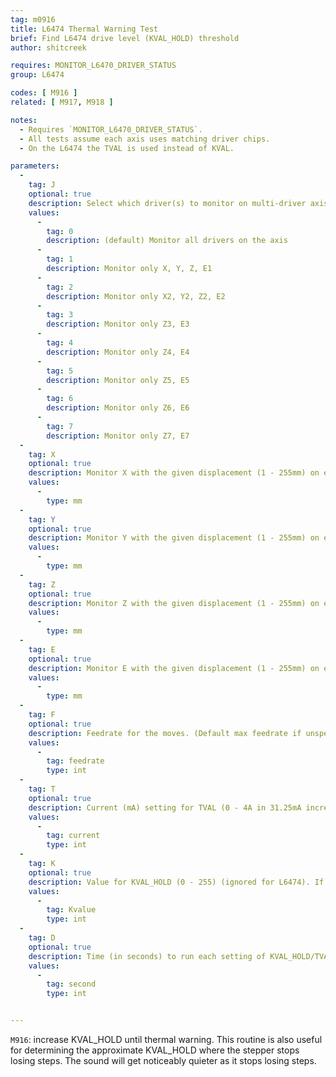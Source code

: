 ```yaml
---
tag: m0916
title: L6474 Thermal Warning Test
brief: Find L6474 drive level (KVAL_HOLD) threshold
author: shitcreek

requires: MONITOR_L6470_DRIVER_STATUS
group: L6474

codes: [ M916 ]
related: [ M917, M918 ]

notes:
  - Requires `MONITOR_L6470_DRIVER_STATUS`.
  - All tests assume each axis uses matching driver chips.
  - On the L6474 the TVAL is used instead of KVAL.

parameters:
  -
    tag: J
    optional: true
    description: Select which driver(s) to monitor on multi-driver axis
    values:
      -
        tag: 0
        description: (default) Monitor all drivers on the axis
      -
        tag: 1
        description: Monitor only X, Y, Z, E1
      -
        tag: 2
        description: Monitor only X2, Y2, Z2, E2
      -
        tag: 3
        description: Monitor only Z3, E3
      -
        tag: 4
        description: Monitor only Z4, E4
      -
        tag: 5
        description: Monitor only Z5, E5
      -
        tag: 6
        description: Monitor only Z6, E6
      -
        tag: 7
        description: Monitor only Z7, E7
  -
    tag: X
    optional: true
    description: Monitor X with the given displacement (1 - 255mm) on either side of the current position.
    values:
      -
        type: mm
  -
    tag: Y
    optional: true
    description: Monitor Y with the given displacement (1 - 255mm) on either side of the current position.
    values:
      -
        type: mm
  -
    tag: Z
    optional: true
    description: Monitor Z with the given displacement (1 - 255mm) on either side of the current position.
    values:
      -
        type: mm
  -
    tag: E
    optional: true
    description: Monitor E with the given displacement (1 - 255mm) on either side of the current position.
    values:
      -
        type: mm
  -
    tag: F
    optional: true
    description: Feedrate for the moves. (Default max feedrate if unspecified.)
    values:
      -
        tag: feedrate
        type: int
  -
    tag: T
    optional: true
    description: Current (mA) setting for TVAL (0 - 4A in 31.25mA increments, rounds down) - L6474 only. If unspecified, report current value from driver.
    values:
      -
        tag: current
        type: int
  -
    tag: K
    optional: true
    description: Value for KVAL_HOLD (0 - 255) (ignored for L6474). If unspecified, report current value from driver.
    values:
      -
        tag: Kvalue
        type: int
  -
    tag: D
    optional: true
    description: Time (in seconds) to run each setting of KVAL_HOLD/TVAL. (Default zero, to run each setting once.)
    values:
      -
        tag: second
        type: int


---
```


`M916`: increase KVAL_HOLD until thermal warning.
This routine is also useful for determining the approximate KVAL_HOLD where the stepper stops losing steps. The sound will get noticeably quieter as it stops losing steps.
